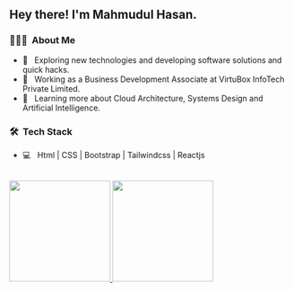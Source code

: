 <h2> Hey there! I'm Mahmudul Hasan.</h2>

<h3> 👨🏻‍💻 &nbsp;About Me </h3>

- 🤔 &nbsp; Exploring new technologies and developing software solutions and quick hacks.
- 💼 &nbsp; Working as a Business Development Associate at VirtuBox InfoTech Private Limited.
- 🌱 &nbsp; Learning more about Cloud Architecture, Systems Design and Artificial Intelligence.

<h3> 🛠 &nbsp;Tech Stack</h3>

- 💻 &nbsp; Html | CSS | Bootstrap | Tailwindcss | Reactjs

<br/>

<a href="https://github.com/mahmudulmr19">
  <img height="180em" src="https://github-readme-stats.vercel.app/api?username=mahmudulmr19&theme=buefy&show_icons=true" />
  <img height="180em" src="https://github-readme-stats.vercel.app/api/top-langs/?username=mahmudulmr19&theme=buefy&layout=compact" />
</a>

<br/>
